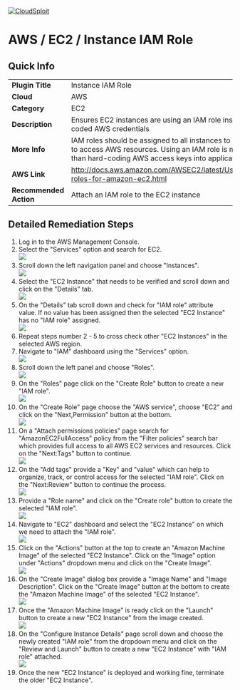 [![CloudSploit](https://cloudsploit.com/img/logo-new-big-text-100.png "CloudSploit")](https://cloudsploit.com)

# AWS / EC2 / Instance IAM Role

## Quick Info

| | |
|-|-|
| **Plugin Title** | Instance IAM Role |
| **Cloud** | AWS |
| **Category** | EC2 |
| **Description** | Ensures EC2 instances are using an IAM role instead of hard-coded AWS credentials |
| **More Info** | IAM roles should be assigned to all instances to enable them to access AWS resources. Using an IAM role is more secure than hard-coding AWS access keys into application code. |
| **AWS Link** | http://docs.aws.amazon.com/AWSEC2/latest/UserGuide/iam-roles-for-amazon-ec2.html |
| **Recommended Action** | Attach an IAM role to the EC2 instance |

## Detailed Remediation Steps
1. Log in to the AWS Management Console.
2. Select the "Services" option and search for EC2. </br> <img src="/resources/aws/ec2/instance-iam-role/step2.png"/>
3. Scroll down the left navigation panel and choose "Instances". </br>  <img src="/resources/aws/ec2/instance-iam-role/step3.png"/>
4. Select the "EC2 Instance" that needs to be verified and scroll down and click on the "Details" tab. </br> <img src="/resources/aws/ec2/instance-iam-role/step4.png"/>
5. On the "Details" tab scroll down and check for "IAM role" attribute value. If no value has been assigned then the selected "EC2 Instance" has no "IAM role" assigned. </br> <img src="/resources/aws/ec2/instance-iam-role/step5.png"/>
6. Repeat steps number 2 - 5 to cross check other "EC2 Instances" in the selected AWS region.</br>
7. Navigate to "IAM" dashboard using the "Services" option.</br> <img src="/resources/aws/ec2/instance-iam-role/step7.png"/>
8. Scroll down the left panel and choose "Roles".</br> <img src="/resources/aws/ec2/instance-iam-role/step8.png"/>
9. On the "Roles" page click on the "Create Role" button to create a new "IAM role".</br> <img src="/resources/aws/ec2/instance-iam-role/step9.png"/>
10. On the "Create Role" page choose the "AWS service", choose "EC2" and click on the "Next,Permission" button at the bottom. </br> <img src="/resources/aws/ec2/instance-iam-role/step10.png"/>
11. On a "Attach permissions policies" page search for "AmazonEC2FullAccess" policy from the "Filter policies" search bar which provides full access to all AWS EC2 services and resources. Click on the "Next:Tags" button to continue. </br> <img src="/resources/aws/ec2/instance-iam-role/step11.png"/>
12. On the "Add tags" provide a "Key" and "value" which can help to organize, track, or control access for the selected "IAM role". Click on the "Next:Review" button to continue the process. </br> <img src="/resources/aws/ec2/instance-iam-role/step12.png"/>
13. Provide a "Role name" and click on the "Create role" button to create the selected "IAM role".</br> <img src="/resources/aws/ec2/instance-iam-role/step13.png"/>
14. Navigate to "EC2" dashboard and select the "EC2 Instance" on which we need to attach the "IAM role".</br> <img src="/resources/aws/ec2/instance-iam-role/step14.png"/>
15. Click on the "Actions" button at the top to create an "Amazon Machine Image" of the selected "EC2 Instance". Click on the "Image" option under "Actions" dropdown menu and click on the "Create Image".</br> <img src="/resources/aws/ec2/instance-iam-role/step15.png"/>
16. On the "Create Image" dialog box provide a "Image Name" and "Image Description". Click on the "Create Image" button at the bottom to create the "Amazon Machine Image" of the selected "EC2 Instance".</br> <img src="/resources/aws/ec2/instance-iam-role/step16.png"/>
17. Once the "Amazon Machine Image" is ready click on the "Launch" button to create a new "EC2 Instance" from the image created.</br> <img src="/resources/aws/ec2/instance-iam-role/step17.png"/>
18. On the "Configure Instance Details" page scroll down and choose the newly created "IAM role" from the dropdown menu and click on the "Review and Launch" button to create a new "EC2 Instance" with "IAM role" attached. </br> <img src="/resources/aws/ec2/instance-iam-role/step18.png"/>
19. Once the new "EC2 Instance" is deployed and working fine, terminate the older "EC2 Instance".</br>



